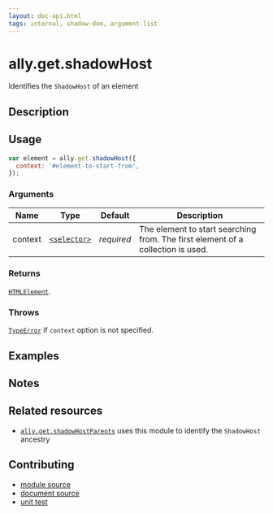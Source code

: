 ```yaml
---
layout: doc-api.html
tags: internal, shadow-dom, argument-list
---
```


# ally.get.shadowHost

Identifies the `ShadowHost` of an element


## Description


## Usage

```js
var element = ally.get.shadowHost({
  context: '#element-to-start-from',
});
```

### Arguments

| Name | Type | Default | Description |
| ---- | ---- | ------- | ----------- |
| context | [`<selector>`](../concepts.md#selector) | *required* | The element to start searching from. The first element of a collection is used. |

### Returns

[`HTMLElement`](https://developer.mozilla.org/en/docs/Web/API/HTMLElement).

### Throws

[`TypeError`](https://developer.mozilla.org/en-US/docs/Web/JavaScript/Reference/Global_Objects/TypeError) if `context` option is not specified.


## Examples


## Notes


## Related resources

* [`ally.get.shadowHostParents`](shadow-host-parents.md) uses this module to identify the `ShadowHost` ancestry


## Contributing

* [module source](https://github.com/medialize/ally.js/blob/master/src/get/shadow-host.js)
* [document source](https://github.com/medialize/ally.js/blob/master/docs/api/get/shadow-host.md)
* [unit test](https://github.com/medialize/ally.js/blob/master/test/unit/get.shadow-host.md.js)

